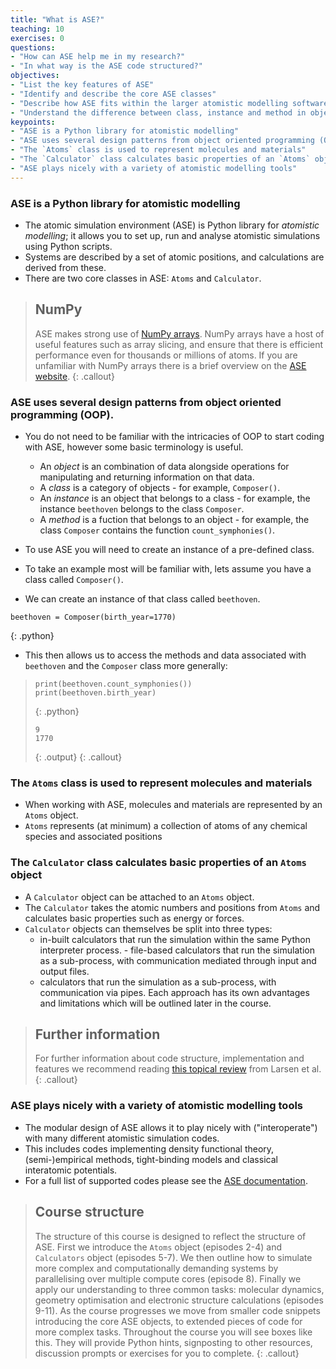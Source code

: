 ```yaml
---
title: "What is ASE?"
teaching: 10
exercises: 0
questions:
- "How can ASE help me in my research?"
- "In what way is the ASE code structured?"
objectives:
- "List the key features of ASE"
- "Identify and describe the core ASE classes"
- "Describe how ASE fits within the larger atomistic modelling software ecosystem"
- "Understand the difference between class, instance and method in object oriented programming"
keypoints:
- "ASE is a Python library for atomistic modelling"
- "ASE uses several design patterns from object oriented programming (OOP)"
- "The `Atoms` class is used to represent molecules and materials"
- "The `Calculator` class calculates basic properties of an `Atoms` object"
- "ASE plays nicely with a variety of atomistic modelling tools"
---
```


### ASE is a Python library for atomistic modelling

- The atomic simulation environment (ASE) is Python library for _atomistic modelling_; it allows you to set up, run and analyse atomistic simulations using Python scripts. 
- Systems are described by a set of atomic positions, and calculations are derived from these.
- There are two core classes in ASE: `Atoms` and `Calculator`.

> ## NumPy
> ASE makes strong use of [NumPy arrays](https://numpy.org/doc/stable/user/basics.html). NumPy arrays have a host of useful features such as
> array slicing, and ensure that there is efficient performance even for thousands or millions
> of atoms. If you are unfamiliar with NumPy arrays there is a 
> brief overview on the [ASE website](https://wiki.fysik.dtu.dk/ase/numpy.html).
{: .callout}

### ASE uses several design patterns from object oriented programming (OOP). 

- You do not need to be familiar with the intricacies of OOP to start coding with
ASE, however some basic terminology is useful.
	- An *object* is an combination of data alongside operations for manipulating and returning information on that data.
	- A *class* is a category of objects - for example, `Composer()`.
	- An *instance* is an object that belongs to a class - for example, the instance `beethoven` belongs to the class `Composer`.
	- A *method* is a fuction that belongs to an object - for example, the class `Composer`  contains the function `count_symphonies()`.

- To use ASE you will need to create an instance of a pre-defined class. 
- To take an example most will be familiar with, lets assume you have a class called `Composer()`.
- We can create an instance of that class called `beethoven`.

~~~
beethoven = Composer(birth_year=1770)
~~~
{: .python}

- This then allows us to access the methods and data associated with `beethoven` and the `Composer` class more generally:

> ~~~
> print(beethoven.count_symphonies())
> print(beethoven.birth_year)
> ~~~
> {: .python}
> ~~~
> 9
> 1770
> ~~~
> {: .output}
{: .callout}

### The `Atoms` class is used to represent molecules and materials

- When working with ASE, molecules and materials are represented by an `Atoms` object. 
- `Atoms` represents (at minimum) a collection of atoms of any chemical species and associated positions

### The `Calculator` class calculates basic properties of an `Atoms` object

- A `Calculator` object can be attached to an `Atoms` object. 
- The `Calculator` takes the atomic numbers and positions from `Atoms` and calculates basic properties such as energy or forces. 
- `Calculator` objects can themselves be split into three types: 
	- in-built calculators that run the simulation within the same Python interpreter process. - file-based calculators that run the simulation as a sub-process, with communication mediated through input and output files.
	- calculators that run the simulation as a sub-process, with communication via pipes. Each approach has its own advantages and limitations which will be outlined later in the course.

> ## Further information
> For further information about code structure, implementation and features we recommend
> reading [this topical review](https://dx.doi.org/10.1088/1361-648X/aa680e) from Larsen et al.
{: .callout}

### ASE plays nicely with a variety of atomistic modelling tools

- The modular design of ASE allows it to play nicely with ("interoperate") with many different atomistic simulation codes. 
- This includes codes implementing density functional theory, (semi-)empirical methods, tight-binding models and classical interatomic potentials. 
- For a full list of supported codes please see the [ASE documentation](https://wiki.fysik.dtu.dk/ase/ase/calculators/calculators.html#supported-calculators).

> ## Course structure
> The structure of this course is designed to reflect the structure of ASE. 
> First we introduce the `Atoms` object (episodes 2-4) and `Calculators` object (episodes 5-7). 
> We then outline how to simulate more complex and computationally demanding systems by parallelising over multiple compute cores (episode 8). 
> Finally we apply our understanding to three common tasks: molecular dynamics, geometry optimisation and electronic structure calculations (episodes 9-11).
> As the course progresses we move from smaller code snippets introducing the core ASE objects, to extended pieces of code for more complex tasks.
> Throughout the course you will see boxes like this. They will provide Python hints, signposting to other resources, discussion prompts or exercises for you to complete.
{: .callout}





